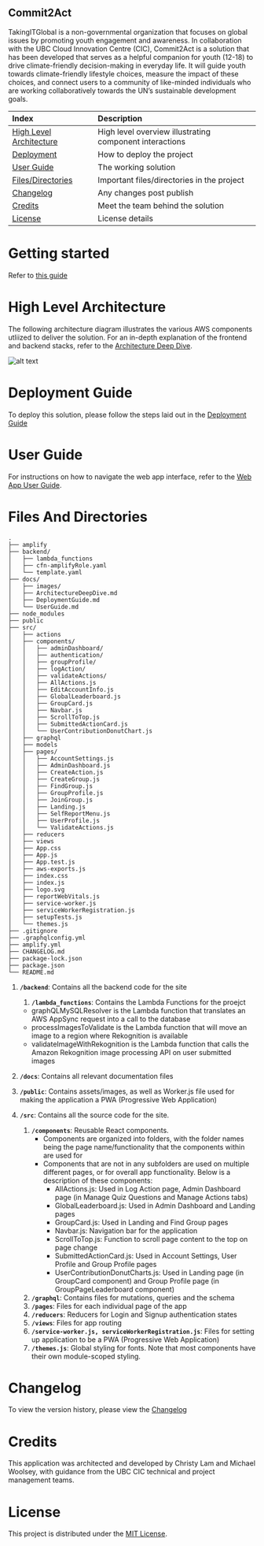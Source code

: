 ## Commit2Act

TakingITGlobal is a non-governmental organization that focuses on global issues by promoting youth engagement and awareness. In collaboration with the UBC Cloud Innovation Centre (CIC), Commit2Act is a solution that has been developed that serves as a helpful companion for youth (12-18) to drive climate-friendly decision-making in everyday life. It will guide youth towards climate-friendly lifestyle choices, measure the impact of these choices, and connect users to a community of like-minded individuals who are working collaboratively towards the UN’s sustainable development goals.

| Index                                               | Description                                             |
| :-------------------------------------------------- | :------------------------------------------------------ |
| [High Level Architecture](#High-Level-Architecture) | High level overview illustrating component interactions |
| [Deployment](#Deployment-Guide)                     | How to deploy the project                               |
| [User Guide](#User-Guide)                           | The working solution                                    |
| [Files/Directories](#Files-And-Directories)         | Important files/directories in the project              |
| [Changelog](#Changelog)                             | Any changes post publish                                |
| [Credits](#Credits)                                 | Meet the team behind the solution                       |
| [License](#License)                                 | License details                                         |

# Getting started

Refer to [this guide](./docs/GettingStarted.md)

# High Level Architecture

The following architecture diagram illustrates the various AWS components utliized to deliver the solution. For an in-depth explanation of the frontend and backend stacks, refer to the [Architecture Deep Dive](docs/ArchitectureDeepDive.md).

![alt text](docs/images/architecture-diagram.png)

# Deployment Guide

To deploy this solution, please follow the steps laid out in the [Deployment Guide](docs/DeploymentGuide.md)

# User Guide

For instructions on how to navigate the web app interface, refer to the [Web App User Guide](docs/UserGuide.md).

# Files And Directories

```text
.
├── amplify
├── backend/
│   ├── lambda_functions
│   ├── cfn-amplifyRole.yaml
│   └── template.yaml
├── docs/
│   ├── images/
│   ├── ArchitectureDeepDive.md
│   ├── DeploymentGuide.md
│   └── UserGuide.md
├── node_modules
├── public
├── src/
│   ├── actions
│   ├── components/
│   │   ├── adminDashboard/
│   │   ├── authentication/
│   │   ├── groupProfile/
│   │   ├── logAction/
│   │   ├── validateActions/
│   │   ├── AllActions.js
│   │   ├── EditAccountInfo.js
│   │   ├── GlobalLeaderboard.js
│   │   ├── GroupCard.js
│   │   ├── Navbar.js
│   │   ├── ScrollToTop.js
│   │   ├── SubmittedActionCard.js
│   │   └── UserContributionDonutChart.js
│   ├── graphql
│   ├── models
│   ├── pages/
│   │   ├── AccountSettings.js
│   │   ├── AdminDashboard.js
│   │   ├── CreateAction.js
│   │   ├── CreateGroup.js
│   │   ├── FindGroup.js
│   │   ├── GroupProfile.js
│   │   ├── JoinGroup.js
│   │   ├── Landing.js
│   │   ├── SelfReportMenu.js
│   │   ├── UserProfile.js
│   │   └── ValidateActions.js
│   ├── reducers
│   ├── views
│   ├── App.css
│   ├── App.js
│   ├── App.test.js
│   ├── aws-exports.js
│   ├── index.css
│   ├── index.js
│   ├── logo.svg
│   ├── reportWebVitals.js
│   ├── service-worker.js
│   ├── serviceWorkerRegistration.js
│   ├── setupTests.js
│   └── themes.js
├── .gitignore
├── .graphqlconfig.yml
├── amplify.yml
├── CHANGELOG.md
├── package-lock.json
├── package.json
└── README.md
```

1. **`/backend`**: Contains all the backend code for the site
   1. **`/lambda_functions`**: Contains the Lambda Functions for the proejct
   - graphQLMySQLResolver is the Lambda function that translates an AWS AppSync request into a call to the database
   - processImagesToValidate is the Lambda function that will move an image to a region where Rekognition is available
   - validateImageWithRekognition is the Lambda function that calls the Amazon Rekognition image processing API on user submitted images
2. **`/docs`**: Contains all relevant documentation files
3. **`/public`**: Contains assets/images, as well as Worker.js file used for making the application a PWA (Progressive Web Application)
4. **`/src`**: Contains all the source code for the site.

   1. **`/components`**: Reusable React components.
      - Components are organized into folders, with the folder names being the page name/functionality that the components within are used for
      - Components that are not in any subfolders are used on multiple different pages, or for overall app functionality. Below is a description of these components:
        - AllActions.js: Used in Log Action page, Admin Dashboard page (in Manage Quiz Questions and Manage Actions tabs)
        - GlobalLeaderboard.js: Used in Admin Dashboard and Landing pages
        - GroupCard.js: Used in Landing and Find Group pages
        - Navbar.js: Navigation bar for the application
        - ScrollToTop.js: Function to scroll page content to the top on page change
        - SubmittedActionCard.js: Used in Account Settings, User Profile and Group Profile pages
        - UserContributionDonutCharts.js: Used in Landing page (in GroupCard component) and Group Profile page (in GroupPageLeaderboard component)
   2. **`/graphql`**: Contains files for mutations, queries and the schema
   3. **`/pages`**: Files for each individual page of the app
   4. **`/reducers`**: Reducers for Login and Signup authentication states
   5. **`/views`**: Files for app routing
   6. **`/service-worker.js, serviceWorkerRegistration.js`**: Files for setting up application to be a PWA (Progressive Web Application)
   7. **`/themes.js`**: Global styling for fonts. Note that most components have their own module-scoped styling.

# Changelog

To view the version history, please view the [Changelog](/CHANGELOG.md)

# Credits

This application was architected and developed by Christy Lam and Michael Woolsey, with guidance from the UBC CIC technical and project management teams.

# License

This project is distributed under the [MIT License](LICENSE).
